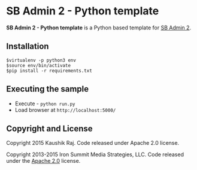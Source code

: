 # SB Admin 2 - Python template

**SB Admin 2 - Python template** is a Python based template for [SB Admin 2](http://startbootstrap.com/template-overviews/sb-admin-2/).

## Installation

```
$virtualenv -p python3 env
$source env/bin/activate
$pip install -r requirements.txt
```

## Executing the sample

* Execute - ```python run.py```
* Load browser at ```http://localhost:5000/```

## Copyright and License
Copyright 2015 Kaushik Raj. Code released under Apache 2.0 license.

Copyright 2013-2015 Iron Summit Media Strategies, LLC. Code released under the [Apache 2.0](https://github.com/IronSummitMedia/startbootstrap-sb-admin-2/blob/gh-pages/LICENSE) license.
